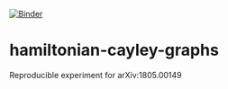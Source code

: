 [![Binder](https://mybinder.org/badge.svg)](https://mybinder.org/v2/gh/alex-konovalov/hamiltonian-cayley-graphs/master)
# hamiltonian-cayley-graphs
Reproducible experiment for arXiv:1805.00149
